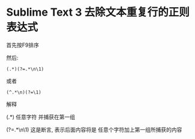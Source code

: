 # Sublime Text 3 去除文本重复行的正则表达式



首先按F9排序

然后:

```
(.*)(?=.*\n\1)
```

或者

```
(^.*\n)(?=\1)
```



解释

(.\*) 任意字符 并捕获在第一组

(?=.\*\n\1) 这是断言, 表示后面内容将是 任意个字符加上第一组所捕获的内容

